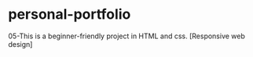 # personal-portfolio
05-This is a beginner-friendly project in HTML and css. [Responsive web design]
